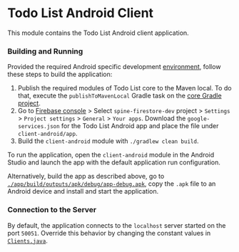 # Todo List Android Client

This module contains the Todo List Android client application.

### Building and Running

Provided the required Android specific development 
[environment](https://developer.android.com/studio/index.html), follow these steps to build 
the application:

 1. Publish the required modules of Todo List core to the Maven local. To do that, execute the 
 `publishToMavenLocal` Gradle task on the [core Gradle project](../).
 2. Go to [Firebase console](https://console.firebase.google.com) > Select `spine-firestore-dev`
 project > `Settings` > `Project settings` > `General` > `Your apps`. Download
 the `google-services.json` for the Todo List Android app and place the file under `client-android/app`.
 3. Build the `client-android` module with `./gradlew clean build`.
 
To run the application, open the `client-android` module in the Android Studio and launch the app with
the default application run configuration.

Alternatively, build the app as described above, go to 
[`./app/build/outputs/apk/debug/app-debug.apk`](./app/build/outputs/apk/debug/app-debug.apk), copy 
the `.apk` file to an Android device and install and start the application.

### Connection to the Server

By default, the application connects to the `localhost` server started on the port `50051`.
Override this behavior by changing the constant values in 
[`Clients.java`](./app/src/main/java/io/spine/examples/todolist/connection/Clients.java).
